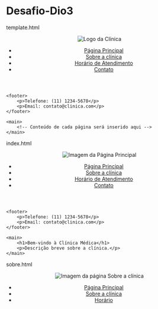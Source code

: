 # Desafio-Dio3

template.html

<!DOCTYPE html>
<html lang="pt-br">
<head>
    <meta charset="UTF-8">
    <meta name="viewport" content="width=device-width, initial-scale=1.0">
    <title>Clínica Médica</title>
</head>
<body>
    <header>
        <img src="caminho_para_imagem.jpg" alt="Logo da Clínica">
        <nav>
            <ul>
                <li><a href="index.html">Página Principal</a></li>
                <li><a href="sobre.html">Sobre a clínica</a></li>
                <li><a href="horarios.html">Horário de Atendimento</a></li>
                <li><a href="contato.html">Contato</a></li>
            </ul>
        </nav>
    </header>

    <footer>
        <p>Telefone: (11) 1234-5678</p>
        <p>Email: contato@clinica.com</p>
    </footer>

    <main>
        <!-- Conteúdo de cada página será inserido aqui -->
    </main>
</body>
</html>

index.html

<!DOCTYPE html>
<html lang="pt-br">
<head>
    <meta charset="UTF-8">
    <meta name="viewport" content="width=device-width, initial-scale=1.0">
    <title>Clínica Médica - Página Principal</title>
</head>
<body>
    <header>
        <img src="caminho_para_imagem_principal.jpg" alt="Imagem da Página Principal">
        <nav>
            <ul>
                <li><a href="index.html">Página Principal</a></li>
                <li><a href="sobre.html">Sobre a clínica</a></li>
                <li><a href="horarios.html">Horário de Atendimento</a></li>
                <li><a href="contato.html">Contato</a></li>
            </ul>
        </nav>
    </header>

    <footer>
        <p>Telefone: (11) 1234-5678</p>
        <p>Email: contato@clinica.com</p>
    </footer>

    <main>
        <h1>Bem-vindo à Clínica Médica</h1>
        <p>Descrição breve sobre a clínica.</p>
    </main>
</body>
</html>

sobre.html

<!DOCTYPE html>
<html lang="pt-br">
<head>
    <meta charset="UTF-8">
    <meta name="viewport" content="width=device-width, initial-scale=1.0">
    <title>Clínica Médica - Sobre a clínica</title>
</head>
<body>
    <header>
        <img src="caminho_para_imagem_sobre.jpg" alt="Imagem da página Sobre a clínica">
        <nav>
            <ul>
                <li><a href="index.html">Página Principal</a></li>
                <li><a href="sobre.html">Sobre a clínica</a></li>
                <li><a href="horarios.html">Horário
